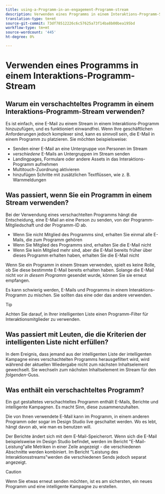 ```yaml
---
title: using-a-Programm-in-an-engagement-Programm-stream
description: Verwenden eines Programms in einem Interaktions-Programm-Stream
translation-type: tm+mt
source-git-commit: 73df78512226c6c57625a73f14ba8b00bea195bd
workflow-type: tm+mt
source-wordcount: '445'
ht-degree: 0%

---
```



# Verwenden eines Programms in einem Interaktions-Programm-Stream

## Warum ein verschachteltes Programm in einem Interaktions-Programm-Stream verwenden?

Es ist einfach, eine E-Mail zu einem Stream in einem Interaktions-Programm hinzuzufügen, und es funktioniert einwandfrei. Wenn Ihre geschäftlichen Anforderungen jedoch komplexer sind, kann es sinnvoll sein, die E-Mail in einem Programm zu platzieren. Sie möchten beispielsweise:

* Senden einer E-Mail an eine Untergruppe von Personen im Stream
* _verschiedene_ E-Mails an Untergruppen im Stream senden
* Landingpages, Formulare oder andere Assets in das Interaktions-Programm aufnehmen
* Multitouch-Zuordnung aktivieren
* hinzufügen Schritte mit zusätzlichen Textflüssen, wie z. B. Warnmeldungen

## Was passiert, wenn Sie ein Programm in einem Stream verwenden?

Bei der Verwendung eines verschachtelten Programms hängt die Entscheidung, eine E-Mail an eine Person zu senden, von der Programm-Mitgliedschaft und der Programm-ID ab.

* Wenn Sie nicht Mitglied des Programms sind, erhalten Sie einmal alle E-Mails, die zum Programm gehören
* Wenn Sie Mitglied des Programms sind, erhalten Sie die E-Mail nicht
* Wenn Sie kein Mitglied mehr sind, aber die E-Mail bereits früher über dieses Programm erhalten haben, erhalten Sie die E-Mail nicht

Wenn Sie ein Programm in einem Stream verwenden, spielt es keine Rolle, ob Sie diese bestimmte E-Mail bereits erhalten haben. Solange die E-Mail nicht vor _in diesem Programm_ gesendet wurde, können Sie sie erneut empfangen.

Es kann schwierig werden, E-Mails und Programms in einem Interaktions-Programm zu mischen. Sie sollten das eine oder das andere verwenden.

>[!TIP]
>
>Achten Sie darauf, in Ihrer intelligenten Liste einen Programm-Filter für Interaktionsmitglieder zu verwenden.

## Was passiert mit Leuten, die die Kriterien der intelligenten Liste nicht erfüllen?

In dem Ereignis, dass jemand aus der intelligenten Liste der intelligenten Kampagne eines verschachtelten Programms herausgefiltert wird, wird während der aktuellen Wiedergabe nicht zum nächsten Inhaltselement gewechselt. Sie wechseln zum nächsten Inhaltselement im Stream für den _folgenden_-Guss.

## Was enthält ein verschachteltes Programm?

Ein gut gestaltetes verschachteltes Programm enthält E-Mails, Berichte und intelligente Kampagnen. Es macht Sinn, diese zusammenzuhalten.

Die von Ihnen verwendete E-Mail kann im Programm, in einem anderen Programm oder sogar im Design Studio live geschaltet werden. Wo es lebt, hängt davon ab, wie man es benutzen will.

Der Berichte ändert sich mit dem E-Mail-Speicherort. Wenn sich die E-Mail beispielsweise im Design Studio befindet, werden im Bericht &quot;E-Mail-Leistung&quot;alle Metriken in einer Zeile angezeigt - die verschiedenen Abschnitte werden kombiniert. Im Bericht &quot;Leistung des Interaktionsstreams&quot;werden die verschiedenen Sends jedoch separat angezeigt.

>[!CAUTION]
>
>Wenn Sie etwas erneut senden möchten, ist es am sichersten, ein neues Programm und eine intelligente Kampagne zu erstellen.

